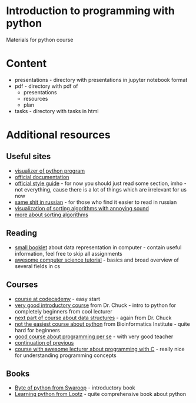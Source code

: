 # Introduction to programming with python

Materials for python course

# Content
* presentations - directory with presentations in jupyter notebook format
* pdf - directory with pdf of
    * presentations
    * resources
    * plan
* tasks - directory with tasks in html

# Additional resources
## Useful sites
* [visualizer of python program](http://www.pythontutor.com/visualize.html#mode=edit)
* [official documentation](https://docs.python.org/3/)
* [official style guide](https://www.python.org/dev/peps/pep-0008/) - for now you should just read some section, imho - not everything, cause there is a lot of things which are irrelevant for us now
* [same shit in russian](https://pythonworld.ru/osnovy/pep-8-rukovodstvo-po-napisaniyu-koda-na-python.html) - for those who find it easier to read in russian
* [visualization of sorting algorithms with annoying sound](https://www.youtube.com/watch?v=kPRA0W1kECg)
* [more about sorting algorithms](https://visualgo.net/bn/sorting?slide=1)

## Reading
* [small booklet](http://www.bannermanhigh.glasgow.sch.uk/Websites/SchSecBannerman/UserFiles/file/Departments/Computing/Data%20Representation%20and%20Computer%20Architecture.pdf) about data representation in computer - contain useful information, feel free to skip all assignments
* [awesome computer science tutorial](http://csfieldguide.org.nz/en/chapters/introduction.html) - basics and broad overview of several fields in cs

## Courses
* [course at codecademy](https://www.codecademy.com/learn/learn-python-3) - easy start
* [very good introductory course](https://www.coursera.org/learn/python) from Dr. Chuck - intro to python for completely beginners from cool lecturer
* [next part of course about data structures](https://www.coursera.org/learn/python-data) - again from Dr. Chuck
* [not the easiest course about python](https://stepik.org/course/67) from Bioinformatics Institute - quite hard for beginners
* [good course about programming per se](https://courses.edx.org/courses/course-v1:MITx+6.00.1x+2T2016/course/) - with very good teacher
* [continuation of previous](https://courses.edx.org/courses/course-v1:MITx+6.00.2x_6+3T2016/course/)
* [course with awesome lecturer about programming with C](https://courses.edx.org/courses/course-v1:HarvardX+CS50+X/course/) - really nice for understanding programming concepts

## Books
* [Byte of python from Swaroop](http://wombat.org.ua/AByteOfPython/AByteofPythonRussian-2.01.pdf) - introductory book
* [Learning python from Lootz](https://www.amazon.com/Learning-Python-5th-Mark-Lutz/dp/1449355730) - quite comprehensive book about python

